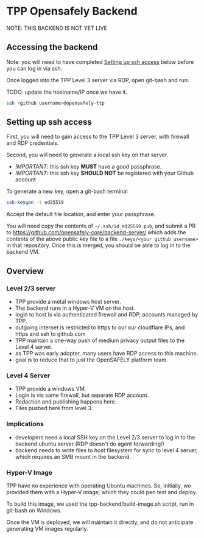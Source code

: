 # TPP Opensafely Backend

NOTE: THIS BACKEND IS NOT YET LIVE

## Accessing the backend

Note: you will need to have completed [Setting up ssh
access](#setting-up-ssh-access) below before you can log in via ssh.  

Once logged into the TPP Level 3 server via RDP, open git-bash and run:

TODO: update the hostname/IP once we have it.

```bash
ssh <github username>@opensafely-ttp
```


## Setting up ssh access

First, you will need to gain access to the TPP Level 3 server, with firewall
and RDP credentials.

Second, you will need to generate a local ssh key on that server.

 - *IMPORTANT*: this ssh key **MUST** have a good passphrase.
 - *IMPORTANT*: this ssh key **SHOULD NOT** be registered with your Github
   account

To generate a new key, open a git-bash terminal

```bash
ssh-keygen -t ed25519
```

Accept the default file location, and enter your passphrase.

You will need copy the contents of `~/.ssh/id_ed25519.pub`, and submit a PR to
https://github.com/opensafely-core/backend-server/ which adds the contents of
the above public key file to a file `./keys/<your github username>` in that
repository. Once this is merged, you should be able to log in to the backend VM.


## Overview

### Level 2/3 server

 - TPP provide a metal windows host server.
 - The backend runs in a Hyper-V VM on the host.
 - login to host is via authenticated firewall and RDP, accounts managed by
   TPP.
 - outgoing internet is restricted to https to our our cloudflare IPs,
   and https and ssh to github.com
 - TPP maintain a one-way push of medium privacy output files to the
   Level 4 server.
 - as TPP was early adopter, many users have RDP access to this machine.
 - goal is to reduce that to just the OpenSAFELY platform team.

### Level 4 Server

 - TPP provide a windows VM.
 - Login is via same firewall, but separate RDP account.
 - Redaction and publishing happens here.
 - Files pushed here from level 3.

### Implications

 - developers need a local SSH key on the Level 2/3 server to log in to
   the backend ubuntu server (RDP doesn't do agent forwarding!)
 - backend needs to write files to host filesystem for sync to level 4
   server, which requires an SMB mount in the backend.

### Hyper-V Image

TPP have no experience with operating Ubuntu machines. So, initially, we
provided them with a Hyper-V image, which they could pen test and
deploy.

To build this image, we used the tpp-backend/build-image.sh script, run
in git-bash on Windows.

Once the VM is deployed, we will maintain it directly, and do not
anticipate generating VM images regularly.

